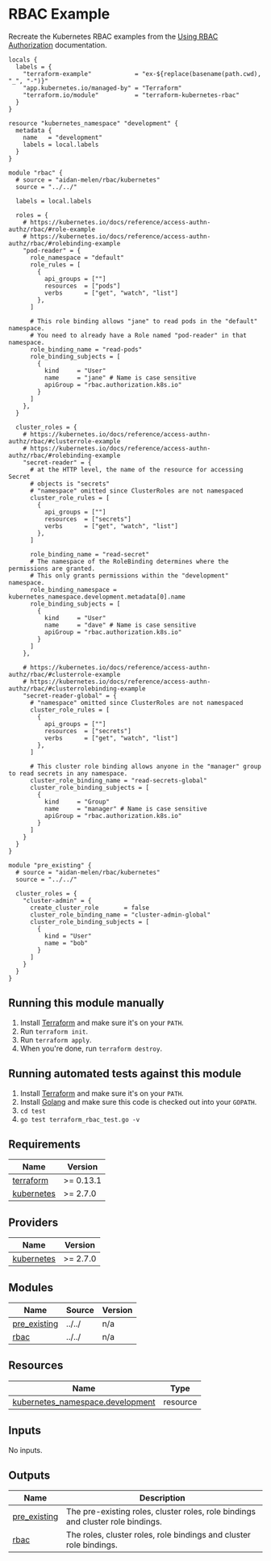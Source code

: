 <!-- BEGINNING OF PRE-COMMIT-TERRAFORM DOCS HOOK -->


# RBAC Example

Recreate the Kubernetes RBAC examples from the [Using RBAC Authorization](https://kubernetes.io/docs/reference/access-authn-authz/rbac/) documentation.

```hcl
locals {
  labels = {
    "terraform-example"            = "ex-${replace(basename(path.cwd), "_", "-")}"
    "app.kubernetes.io/managed-by" = "Terraform"
    "terraform.io/module"          = "terraform-kubernetes-rbac"
  }
}

resource "kubernetes_namespace" "development" {
  metadata {
    name   = "development"
    labels = local.labels
  }
}

module "rbac" {
  # source = "aidan-melen/rbac/kubernetes"
  source = "../../"

  labels = local.labels

  roles = {
    # https://kubernetes.io/docs/reference/access-authn-authz/rbac/#role-example
    # https://kubernetes.io/docs/reference/access-authn-authz/rbac/#rolebinding-example
    "pod-reader" = {
      role_namespace = "default"
      role_rules = [
        {
          api_groups = [""]
          resources  = ["pods"]
          verbs      = ["get", "watch", "list"]
        },
      ]

      # This role binding allows "jane" to read pods in the "default" namespace.
      # You need to already have a Role named "pod-reader" in that namespace.
      role_binding_name = "read-pods"
      role_binding_subjects = [
        {
          kind     = "User"
          name     = "jane" # Name is case sensitive
          apiGroup = "rbac.authorization.k8s.io"
        }
      ]
    },
  }

  cluster_roles = {
    # https://kubernetes.io/docs/reference/access-authn-authz/rbac/#clusterrole-example
    # https://kubernetes.io/docs/reference/access-authn-authz/rbac/#rolebinding-example
    "secret-reader" = {
      # at the HTTP level, the name of the resource for accessing Secret
      # objects is "secrets"
      # "namespace" omitted since ClusterRoles are not namespaced
      cluster_role_rules = [
        {
          api_groups = [""]
          resources  = ["secrets"]
          verbs      = ["get", "watch", "list"]
        },
      ]

      role_binding_name = "read-secret"
      # The namespace of the RoleBinding determines where the permissions are granted.
      # This only grants permissions within the "development" namespace.
      role_binding_namespace = kubernetes_namespace.development.metadata[0].name
      role_binding_subjects = [
        {
          kind     = "User"
          name     = "dave" # Name is case sensitive
          apiGroup = "rbac.authorization.k8s.io"
        }
      ]
    },

    # https://kubernetes.io/docs/reference/access-authn-authz/rbac/#clusterrole-example
    # https://kubernetes.io/docs/reference/access-authn-authz/rbac/#clusterrolebinding-example
    "secret-reader-global" = {
      # "namespace" omitted since ClusterRoles are not namespaced
      cluster_role_rules = [
        {
          api_groups = [""]
          resources  = ["secrets"]
          verbs      = ["get", "watch", "list"]
        },
      ]

      # This cluster role binding allows anyone in the "manager" group to read secrets in any namespace.
      cluster_role_binding_name = "read-secrets-global"
      cluster_role_binding_subjects = [
        {
          kind     = "Group"
          name     = "manager" # Name is case sensitive
          apiGroup = "rbac.authorization.k8s.io"
        }
      ]
    }
  }
}

module "pre_existing" {
  # source = "aidan-melen/rbac/kubernetes"
  source = "../../"

  cluster_roles = {
    "cluster-admin" = {
      create_cluster_role       = false
      cluster_role_binding_name = "cluster-admin-global"
      cluster_role_binding_subjects = [
        {
          kind = "User"
          name = "bob"
        }
      ]
    }
  }
}
```

## Running this module manually

1. Install [Terraform](https://www.terraform.io/) and make sure it's on your `PATH`.
1. Run `terraform init`.
1. Run `terraform apply`.
1. When you're done, run `terraform destroy`.

## Running automated tests against this module

1. Install [Terraform](https://www.terraform.io/) and make sure it's on your `PATH`.
1. Install [Golang](https://golang.org/) and make sure this code is checked out into your `GOPATH`.
1. `cd test`
1. `go test terraform_rbac_test.go -v`

## Requirements

| Name | Version |
|------|---------|
| <a name="requirement_terraform"></a> [terraform](#requirement\_terraform) | >= 0.13.1 |
| <a name="requirement_kubernetes"></a> [kubernetes](#requirement\_kubernetes) | >= 2.7.0 |

## Providers

| Name | Version |
|------|---------|
| <a name="provider_kubernetes"></a> [kubernetes](#provider\_kubernetes) | >= 2.7.0 |

## Modules

| Name | Source | Version |
|------|--------|---------|
| <a name="module_pre_existing"></a> [pre\_existing](#module\_pre\_existing) | ../../ | n/a |
| <a name="module_rbac"></a> [rbac](#module\_rbac) | ../../ | n/a |

## Resources

| Name | Type |
|------|------|
| [kubernetes_namespace.development](https://registry.terraform.io/providers/hashicorp/kubernetes/latest/docs/resources/namespace) | resource |

## Inputs

No inputs.

## Outputs

| Name | Description |
|------|-------------|
| <a name="output_pre_existing"></a> [pre\_existing](#output\_pre\_existing) | The pre-existing roles, cluster roles, role bindings and cluster role bindings. |
| <a name="output_rbac"></a> [rbac](#output\_rbac) | The roles, cluster roles, role bindings and cluster role bindings. |
<!-- END OF PRE-COMMIT-TERRAFORM DOCS HOOK -->
